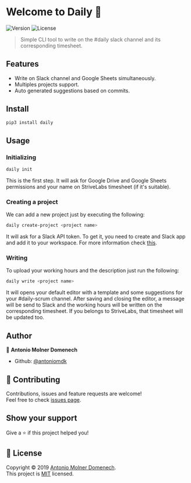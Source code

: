 # Welcome to Daily 👋

![Version](https://img.shields.io/badge/version-0.1-blue.svg?cacheSeconds=2592000) ![License](https://img.shields.io/badge/License-MIT-yellow.svg)

> Simple CLI tool to write on the #daily slack channel and its corresponding timesheet.

## Features

- Write on Slack channel and Google Sheets simultaneously.
- Multiples projects support.
- Auto generated suggestions based on commits. 

## Install

```sh
pip3 install daily
```

## Usage


### Initializing

```sh
daily init
```

This is the first step. It will ask for Google Drive and Google Sheets permissions and 
your name on StriveLabs timesheet (if it's suitable).


### Creating a project

We can add a new project just by executing the following:

```sh
daily create-project <project name>
```

It will ask for a Slack API token. To get it, you need to create and Slack app and 
add it to your workspace. For more information check [this](https://api.slack.com/apps?new_app=1).

### Writing

To upload your working hours and the description just run the following:

```sh
daily write <project name>
```

It will opens your default editor with a template and some suggestions for your #daily-scrum channel.
After saving and closing the editor, a message will be send to Slack and the working hours will be written
on the corresponding timesheet. If you belongs to StriveLabs, that timesheet will be updated too.

## Author

👤 **Antonio Molner Domenech**

* Github: [@antoniomdk](https://github.com/antoniomdk)

## 🤝 Contributing

Contributions, issues and feature requests are welcome!<br />Feel free to check [issues page](https://github.com/antoniomdk/daily-celtiberian/issues).

## Show your support

Give a ⭐️ if this project helped you!

## 📝 License

Copyright © 2019 [Antonio Molner Domenech](https://github.com/antoniomdk).<br />
This project is [MIT](https://github.com/antoniomdk/daily-celtiberian/blob/master/LICENSE) licensed.
